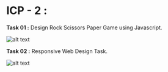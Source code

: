 # ICP - 2 :

**Task 01 :** Design Rock Scissors Paper Game using Javascript.

![alt text](https://github.com/chkrish9/CSEE5590_Web-Cloud-Mobile_ICP/blob/master/ICP_2/Documentation/Task-1-Rock_Scissors_Paper.PNG "Rock Scissors Paper Game")

**Task 02 :** Responsive Web Design Task.

![alt text](https://github.com/chkrish9/CSEE5590_Web-Cloud-Mobile_ICP/blob/master/ICP_2/Documentation/Task-2-RWD.PNG "Responsive Web Design Task")

